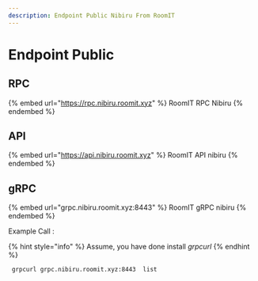 ```yaml
---
description: Endpoint Public Nibiru From RoomIT
---
```


# Endpoint Public

## RPC
{% embed url="https://rpc.nibiru.roomit.xyz" %}
RoomIT RPC Nibiru
{% endembed %}

## API
{% embed url="https://api.nibiru.roomit.xyz" %}
RoomIT API nibiru
{% endembed %}

## gRPC
{% embed url="grpc.nibiru.roomit.xyz:8443" %}
RoomIT gRPC nibiru
{% endembed %}

Example Call :

{% hint style="info" %}
Assume, you have done install _grpcurl_
{% endhint %}

```bash
 grpcurl grpc.nibiru.roomit.xyz:8443  list
```

